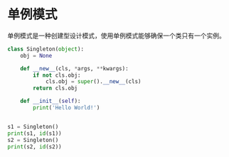 # 单例模式

单例模式是一种创建型设计模式，‌使用单例模式能够确保一个类只有一个实例。

```python
class Singleton(object):
    obj = None

    def __new__(cls, *args, **kwargs):
        if not cls.obj:
            cls.obj = super().__new__(cls)
        return cls.obj

    def __init__(self):
        print('Hello World!')


s1 = Singleton()
print(s1, id(s1))
s2 = Singleton()
print(s2, id(s2))
```

